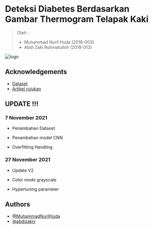 # Deteksi Diabetes Berdasarkan Gambar Thermogram Telapak Kaki
> Oleh :
> - Muhammad Nuril Huda (2018-003)
> - Abdi Zaki Rohmatulloh (2018-013)

![logo](https://user-images.githubusercontent.com/64600830/136706898-9cd53d25-7103-4d5b-9efc-8f610c710f27.png)

## Acknowledgements

 - [Dataset](https://ieee-dataport.org/open-access/plantar-thermogram-database-study-diabetic-foot-complications)
 - [Artikel rujukan](https://doi.org/10.1016/j.compbiomed.2021.104838)

## UPDATE !!!

### 7 November 2021 
- Penambahan Dataset

- Penambahan model CNN

- Overfitting Handling

### 27 November 2021 
- Update V2

- Color mode grayscale

- Hypertuning parameter


## Authors

- [@MuhammadNurilHuda](https://github.com/MuhammadNurilHuda)
- [@abdizakiy](https://github.com/abdizakiy) 

